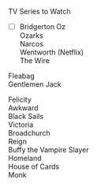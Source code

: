 TV Series to Watch

- [ ] Bridgerton
Oz  
Ozarks  
Narcos   
Wentworth (Netflix)  
The Wire  


Fleabag  
Gentlemen Jack  


Felicity  
Awkward  
Black Sails  
Victoria  
Broadchurch  
Reign   
Buffy the Vampire Slayer  
Homeland  
House of Cards  
Monk   



